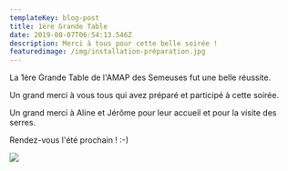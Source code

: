 ```yaml
---
templateKey: blog-post
title: 1ère Grande Table
date: 2019-08-07T06:54:13.546Z
description: Merci à tous pour cette belle soirée !
featuredimage: /img/installation-préparation.jpg
---
```

La 1ère Grande Table de l'AMAP des Semeuses fut une belle réussite. 

Un grand merci à vous tous qui avez préparé et participé à cette soirée.

Un grand merci à Aline et Jérôme pour leur accueil et pour la visite des serres.

Rendez-vous l'été prochain ! :-)

![](/img/visite-des-serres-soleil-couchant.jpg)

